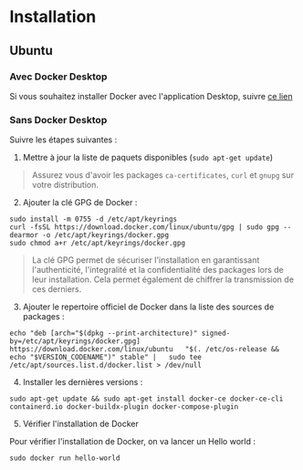 # Installation

## Ubuntu

### Avec Docker Desktop

Si vous souhaitez installer Docker avec l'application Desktop, suivre [ce lien](https://docs.docker.com/desktop/install/linux-install/)

### Sans Docker Desktop

Suivre les étapes suivantes : 

1) Mettre à jour la liste de paquets disponibles (`sudo apt-get update`)

> Assurez vous d'avoir les packages `ca-certificates`, `curl` et `gnupg` sur votre distribution.

2) Ajouter la clé GPG de Docker : 

```shell
sudo install -m 0755 -d /etc/apt/keyrings
curl -fsSL https://download.docker.com/linux/ubuntu/gpg | sudo gpg --dearmor -o /etc/apt/keyrings/docker.gpg
sudo chmod a+r /etc/apt/keyrings/docker.gpg
```

> La clé GPG permet de sécuriser l'installation en garantissant l'authenticité, l'integralité et la confidentialité des packages lors de leur
> installation. Cela permet également de chiffrer la transmission de ces derniers.

3) Ajouter le repertoire officiel de Docker dans la liste des sources de packages : 

```shell
echo "deb [arch="$(dpkg --print-architecture)" signed-by=/etc/apt/keyrings/docker.gpg] https://download.docker.com/linux/ubuntu   "$(. /etc/os-release && echo "$VERSION_CODENAME")" stable" |   sudo tee /etc/apt/sources.list.d/docker.list > /dev/null
```

4) Installer les dernières versions : 

```shell
sudo apt-get update && sudo apt-get install docker-ce docker-ce-cli containerd.io docker-buildx-plugin docker-compose-plugin
```

5) Vérifier l'installation de Docker

Pour vérifier l'installation de Docker, on va lancer un Hello world : 

```shell
sudo docker run hello-world
```
